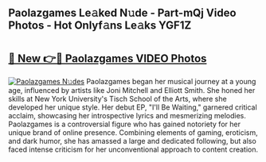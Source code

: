 ## Paolazgames Le𝚊ked N𝚞de - Part-mQj Video Photos - Hot Onlyf𝚊ns Le𝚊ks YGF1Z

# <h2><a href="http://ab78845.deff.icu/?id=Paolazgames">🔗 New 👉🔴 Paolazgames VIDEO Photos</a></h2>

[![Paolazgames N𝚞des](https://i.imgur.com/rIISA9y.gif)](http://ab78845.deff.icu/?id=Paolazgames)
Paolazgames began her musical journey at a young age, influenced by artists like Joni Mitchell and Elliott Smith. She honed her skills at New York University's Tisch School of the Arts, where she developed her unique style. Her debut EP, "I'll Be Waiting," garnered critical acclaim, showcasing her introspective lyrics and mesmerizing melodies. Paolazgames is a controversial figure who has gained notoriety for her unique brand of online presence. Combining elements of gaming, eroticism, and dark humor, she has amassed a large and dedicated following, but also faced intense criticism for her unconventional approach to content creation.
